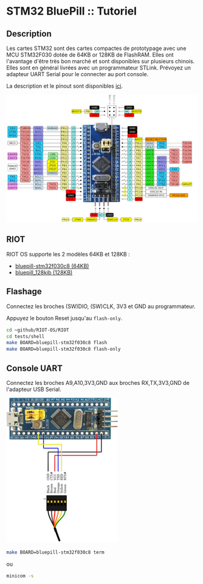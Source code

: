 # STM32 BluePill :: Tutoriel

## Description
Les cartes STM32 sont des cartes compactes de prototypage avec une MCU STM32F030 dotée de 64KB or 128KB de FlashRAM. Elles ont l'avantage d'être très bon marché et sont disponibles sur plusieurs chinois. Elles sont en général livrées avec un programmateur STLink. Prévoyez un adapteur UART Serial pour le connecter au port console.

La description et le pinout sont disponibles [ici](https://components101.com/microcontrollers/stm32f103c8t8-blue-pill-development-board).

![pinout](STM32-Blue-Pill-Development-Board-Pinout.jpg)

## RIOT

RIOT OS supporte les 2 modèles 64KB et 128KB :
* [bluepill-stm32f030c8 (64KB)](https://github.com/RIOT-OS/RIOT/blob/master/boards/bluepill-stm32f030c8/doc.txt)
* [bluepill_128kib (128KB)](https://github.com/RIOT-OS/RIOT/blob/master/boards/bluepill_128kib/doc.txt)


## Flashage

Connectez les broches (SW)DIO, (SW)CLK, 3V3 et GND au programmateur.

Appuyez le bouton Reset jusqu'au `flash-only`.

```bash
cd ~github/RIOT-OS/RIOT
cd tests/shell
make BOARD=bluepill-stm32f030c8 flash
make BOARD=bluepill-stm32f030c8 flash-only
```

## Console UART

Connectez les broches A9,A10,3V3,GND aux broches RX,TX,3V3,GND de l'adapteur USB Serial.

![USB Serial](usbserial.png)

```bash
make BOARD=bluepill-stm32f030c8 term
```

ou

```bash
minicom -s
```
